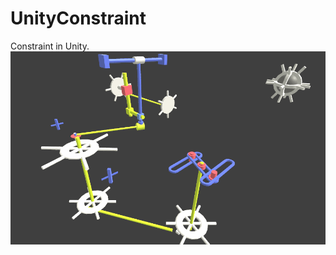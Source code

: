 # UnityConstraint
Constraint in Unity.
![readme](https://github.com/wildearth412/UnityConstraint/blob/master/constraint.gif "read me")
